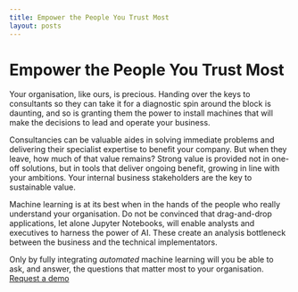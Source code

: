 ```yaml
---
title: Empower the People You Trust Most
layout: posts
---
```


# Empower the People You Trust Most

Your organisation, like ours, is precious.  Handing over the keys to consultants so they can take it for a diagnostic spin around the block is daunting, and so is granting them the power to install machines that will make the decisions to lead and operate your business. 

Consultancies can be valuable aides in solving immediate problems and delivering their specialist expertise to benefit your company.  But when they leave, how much of that value remains?  Strong value is provided not in one-off solutions, but in tools that deliver ongoing benefit, growing in line with your ambitions.  Your internal business stakeholders are the key to sustainable value.

Machine learning is at its best when in the hands of the people who really understand your organisation.  Do not be convinced that drag-and-drop applications, let alone Jupyter Notebooks, will enable analysts and executives to harness the power of AI. These create an analysis bottleneck between the business and the technical implementators. 

Only by fully integrating _automated_ machine learning will you be able to ask, and answer, the questions that matter most to your organisation.
<br />
<a href = '/contact' class = 'button'>Request a demo</a>
<br />
